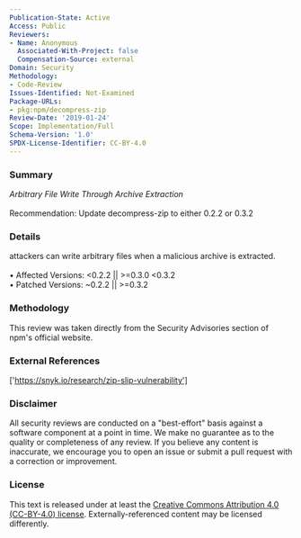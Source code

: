```yaml
---
Publication-State: Active
Access: Public
Reviewers:
- Name: Anonymous
  Associated-With-Project: false
  Compensation-Source: external
Domain: Security
Methodology:
- Code-Review
Issues-Identified: Not-Examined
Package-URLs:
- pkg:npm/decompress-zip
Review-Date: '2019-01-24'
Scope: Implementation/Full
Schema-Version: '1.0'
SPDX-License-Identifier: CC-BY-4.0
---
```

### Summary
*Arbitrary File Write Through Archive Extraction*<br><br>Recommendation: Update decompress-zip to either 0.2.2 or 0.3.2
### Details
attackers can write arbitrary files when a malicious archive is extracted.
<br><br>• Affected Versions: <0.2.2 || >=0.3.0 <0.3.2
<br>• Patched Versions: ~0.2.2 || >=0.3.2
### Methodology
This review was taken directly from the Security Advisories section of npm's official website.
### External References
['https://snyk.io/research/zip-slip-vulnerability']
### Disclaimer
All security reviews are conducted on a "best-effort" basis against a software component at a point in time. We make no guarantee as to the quality or completeness of any review. If you believe any content is inaccurate, we encourage you to open an issue or submit a pull request with a correction or improvement.
### License
This text is released under at least the [Creative Commons Attribution 4.0 (CC-BY-4.0) license](https://creativecommons.org/licenses/by/4.0/legalcode.txt). Externally-referenced content may be licensed differently.

